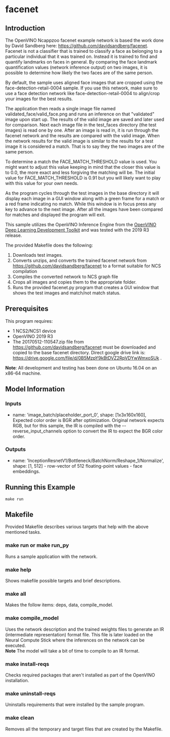 # facenet
## Introduction
The OpenVINO Ncappzoo facenet example network is based the work done by David Sandberg here: https://github.com/davidsandberg/facenet.
Facenet is not a classifier that is trained to classify a face as belonging to a particular individual that it was trained on.  Instead it is trained to find and quantify landmarks on faces in general.  By comparing the face landmark quantification values (network inference output) on two images, it is possible to determine how likely the two faces are of the same person.

By default, the sample uses aligned face images that are cropped using the face-detection-retail-0004 sample. If you use this network, make sure to use a face detection network like face-detection-retail-0004 to align/crop your images for the best results. 

The application then reads a single image file named validated_face/valid_face.png and runs an inference on that "validated" image upon start up.  The results of the valid image are saved and later used for comparison.  Next each image file in the test_faces directory (the test images) is read one by one.  After an image is read in, it is run through the facenet network and the results are compared with the valid image.  When the network results for the valid image is similar to the results for a test image it is considered a match.  That is to say they the two images are of the same person. 

To determine a match the FACE_MATCH_THRESHOLD value is used.  You might want to adjust this value keeping in mind that the closer this value is to 0.0, the more exact and less forgiving the matching will be.  The initial value for FACE_MATCH_THRESHOLD is 0.91 but you will likely want to play with this value for your own needs.

As the program cycles through the test images in the base directory it will display each image in a GUI window along with a green frame for a match or a red frame indicating no match.  While this window is in focus press any key to advance to the next image.  After all the images have been compared for matches and displayed the program will exit.

This sample utilizes the OpenVINO Inference Engine from the [OpenVINO Deep Learning Development Toolkit](https://software.intel.com/en-us/openvino-toolkit) and was tested with the 2019 R3 release.

The provided Makefile does the following:
1. Downloads test images.
2. Converts unzips, and converts the trained facenet network from https://github.com/davidsandberg/facenet to a format suitable for NCS compilation
3. Compiles the converted network to NCS graph file
4. Crops all images and copies them to the appropriate folder.
4. Runs the provided facenet.py program that creates a GUI window that shows the test images and match/not match status.

## Prerequisites
This program requires:
- 1 NCS2/NCS1 device
- OpenVINO 2019 R3
- The 20170512-110547.zip file from https://github.com/davidsandberg/facenet must be downloaded and copied to the base facenet directory.  Direct google drive link is: https://drive.google.com/file/d/0B5MzpY9kBtDVZ2RpVDYwWmxoSUk .

**Note**: All development and testing has been done on Ubuntu 16.04 on an x86-64 machine.

## Model Information
### Inputs
 - name: 'image_batch/placeholder_port_0', shape: [1x3x160x160], Expected color order is BGR after optimization. Original network expects RGB, but for this sample, the IR is compiled with the --reverse_input_channels option to convert the IR to expect the BGR color order. 
### Outputs 
 - name: 'InceptionResnetV1/Bottleneck/BatchNorm/Reshape_1/Normalize', shape: [1, 512] - row-vector of 512 floating-point values - face embeddings.


## Running this Example
~~~
make run
~~~

## Makefile
Provided Makefile describes various targets that help with the above mentioned tasks.

### make run or make run_py
Runs a sample application with the network.

### make help
Shows makefile possible targets and brief descriptions. 

### make all
Makes the follow items: deps, data, compile_model.

### make compile_model
Uses the network description and the trained weights files to generate an IR (intermediate representation) format file.  This file is later loaded on the Neural Compute Stick where the inferences on the network can be executed.  
**Note** The model will take a bit of time to compile to an IR format.

### make install-reqs
Checks required packages that aren't installed as part of the OpenVINO installation.
 
### make uninstall-reqs
Uninstalls requirements that were installed by the sample program.

### make clean
Removes all the temporary and target files that are created by the Makefile.

